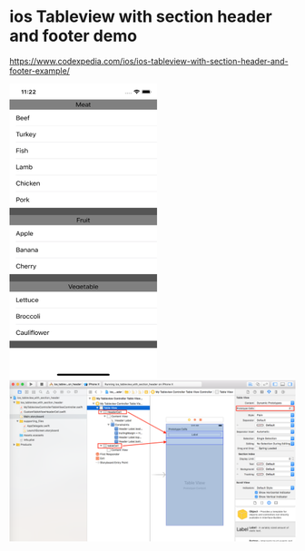 # ios Tableview with section header and footer demo

https://www.codexpedia.com/ios/ios-tableview-with-section-header-and-footer-example/

<img src="https://github.com/codexpedia/ios_tableview_with_section_header/blob/master/captures/screen.png" width="260" height="520"/>


<img src="https://github.com/codexpedia/ios_tableview_with_section_header/blob/master/captures/storyboard.png" />

